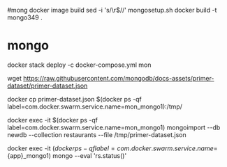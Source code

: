 #mong docker image build 
sed -i 's/\r$//' mongosetup.sh
docker build -t mongo349 .

# mongo
docker stack deploy -c docker-compose.yml mon


wget https://raw.githubusercontent.com/mongodb/docs-assets/primer-dataset/primer-dataset.json

docker cp primer-dataset.json $(docker ps -qf label=com.docker.swarm.service.name=mon_mongo1):/tmp/

docker exec -it $(docker ps -qf label=com.docker.swarm.service.name=mon_mongo1) mongoimport --db newdb --collection restaurants --file /tmp/primer-dataset.json

docker exec -it $(docker ps -qf label=com.docker.swarm.service.name=${app}_mongo1) mongo --eval 'rs.status()'

